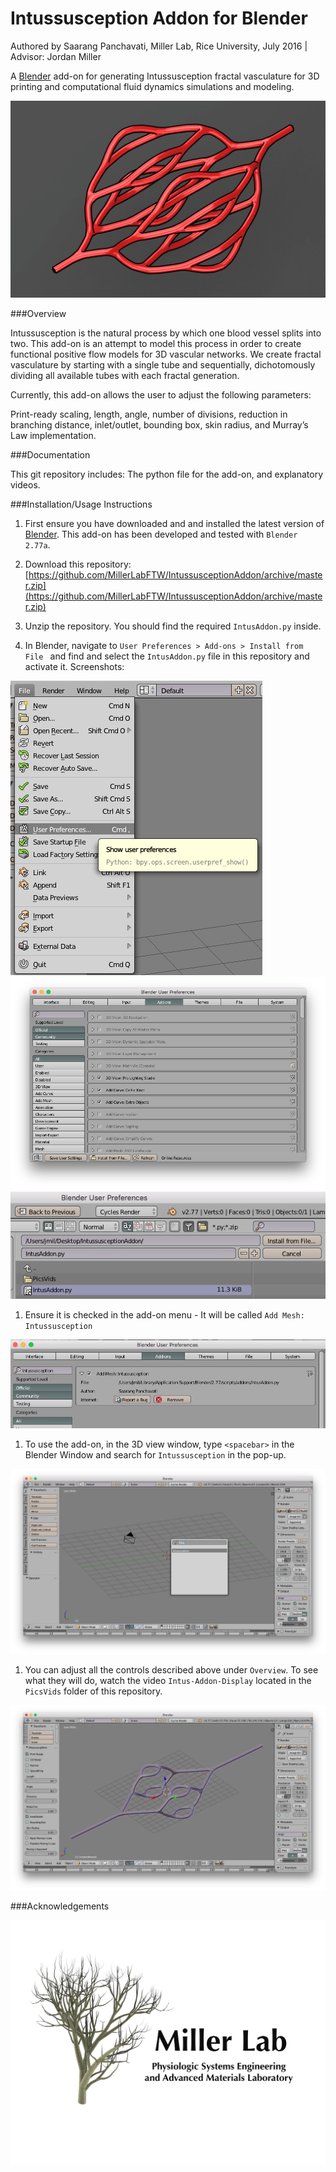 # Intussusception Addon for Blender

Authored by Saarang Panchavati, Miller Lab, Rice University, July 2016 | Advisor: Jordan Miller

A [Blender](http://www.blender.org) add-on for generating Intussusception fractal vasculature for 3D printing and computational fluid dynamics simulations and modeling.

![MillerLab logo](Intussusception.png)


###Overview

Intussusception is the natural process by which one blood vessel splits into two.  This add-on is an attempt to model this process in order to create functional positive flow models for 3D vascular networks. We create fractal vasculature by starting with a single tube and sequentially, dichotomously dividing all available tubes with each fractal generation. 

Currently, this add-on allows the user to adjust the following parameters: 

Print-ready scaling, length, angle, number of divisions, reduction in branching distance, inlet/outlet, bounding box, skin radius, and Murray’s Law implementation. 

###Documentation 

This git repository includes: The python file for the add-on, and explanatory videos. 

###Installation/Usage Instructions

1. First ensure you have downloaded and and installed the latest version of [Blender](https://www.blender.org/download/). This add-on has been developed and tested with `Blender 2.77a`.

1. Download this repository: [https://github.com/MillerLabFTW/IntussusceptionAddon/archive/master.zip](https://github.com/MillerLabFTW/IntussusceptionAddon/archive/master.zip)

1. Unzip the repository. You should find the required `IntusAddon.py` inside.

1. In Blender, navigate to `User Preferences > Add-ons > Install from File ` and find and select the `IntusAddon.py` file in this repository and activate it. Screenshots:

![UserPrefs](PicsVids/ShowUserPrefs.png)
![UserPrefs](PicsVids/UserPrefs-InstallFromFile.png)
![UserPrefs](PicsVids/IntusAddon-Selected.png)



1. Ensure it is checked in the add-on menu - It will be called `Add Mesh: Intussusception`

![UserPrefs](PicsVids/IntussusceptionSelected.png)


1. To use the add-on, in the 3D view window, type `<spacebar>` in the Blender Window and search for `Intussusception` in the pop-up.

![UserPrefs](PicsVids/Intussusception-Active.png)


1. You can adjust all the controls described above under `Overview`. To see what they will do, watch the video `Intus-Addon-Display` located in the `PicsVids` folder of this repository.

![UserPrefs](PicsVids/Intussusception-Example.png)



###Acknowledgements


![MillerLab logo](MillerLab_logo.jpg)
